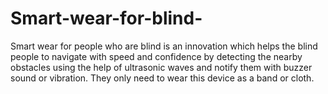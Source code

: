 # Smart-wear-for-blind-
Smart wear  for people who are blind is an innovation which helps the blind people to navigate with speed and confidence by detecting the nearby obstacles using the help of ultrasonic waves and notify them with buzzer sound or vibration. They only need to wear this device as a band or cloth.
